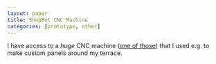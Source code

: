 ```yaml
---
layout: paper
title: ShopBot CNC Machine
categories: [prototype, other]
---
```


I have access to a *huge* CNC machine ([one of those](http://www.shopbottools.com/mProducts/prSalpha.htm)) that I used e.g. to make custom panels around my terrace. 
